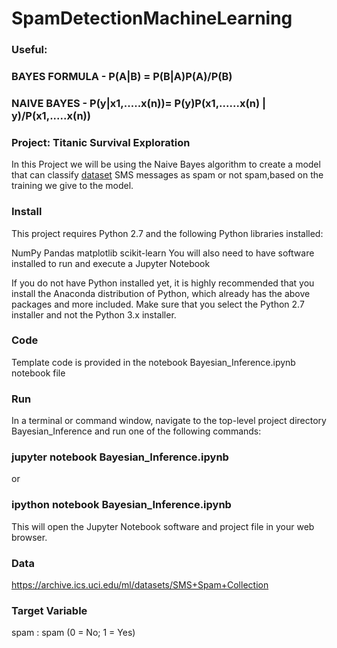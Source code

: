 # SpamDetectionMachineLearning
 ### Useful:
   ### BAYES FORMULA - P(A|B) = P(B|A)P(A)/P(B)
   ### NAIVE BAYES - P(y|x1,.....x(n))= P(y)P(x1,......x(n) | y)/P(x1,.....x(n))

###  Project: Titanic Survival Exploration

In this Project we will be using the Naive Bayes algorithm to create a model that can classify [dataset](https://archive.ics.uci.edu/ml/datasets/SMS+Spam+Collection) SMS messages as spam or not spam,based on the training we give to the model.

###  Install

This project requires Python 2.7 and the following Python libraries installed:

NumPy
Pandas
matplotlib
scikit-learn
You will also need to have software installed to run and execute a Jupyter Notebook

If you do not have Python installed yet, it is highly recommended that you install the Anaconda distribution of Python, which already has the above packages and more included. Make sure that you select the Python 2.7 installer and not the Python 3.x installer.

### Code
Template code is provided in the notebook Bayesian_Inference.ipynb notebook file

### Run

In a terminal or command window, navigate to the top-level project directory Bayesian_Inference and run one of the following commands:

### jupyter notebook Bayesian_Inference.ipynb
or

### ipython notebook Bayesian_Inference.ipynb
This will open the Jupyter Notebook software and project file in your web browser.

### Data

https://archive.ics.uci.edu/ml/datasets/SMS+Spam+Collection

### Target Variable
spam : spam (0 = No; 1 = Yes)


